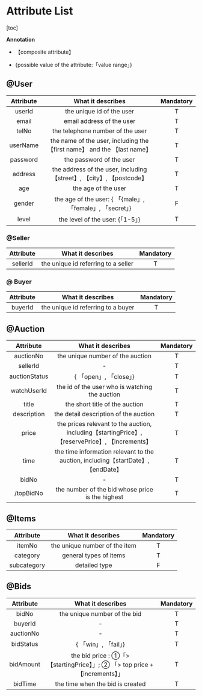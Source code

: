 # Attribute List

[toc]

**Annotation**

- 【composite attribute】

- {possible value of the attribute:「value range」}



## @User

| Attribute |                      What it describes                       | Mandatory |
| :-------: | :----------------------------------------------------------: | :-------: |
|  userId   |                  the unique id of the user                   |     T     |
|   email   |                  email address of the user                   |     T     |
|   telNo   |               the telephone number of the user               |     T     |
| userName  | the name of the user, including the 【first name】 and the 【last name】 |     T     |
| password  |                   the password of the user                   |     T     |
|  address  | the address of the user, including【street】, 【city】, 【postcode】 |     T     |
|    age    |                     the age of the user                      |     T     |
|  gender   |  the age of the user: { 「{male」, 「female」, 「secret」}   |     F     |
|   level   |               the level of the user: {「1-5」}               |     T     |

### @Seller

| Attribute |          What it describes          | Mandatory |
| :-------: | :---------------------------------: | :-------: |
| sellerId  | the unique id referring to a seller |     T     |



### @ Buyer

| Attribute |         What it describes          | Mandatory |
| :-------: | :--------------------------------: | :-------: |
|  buyerId  | the unique id referring to a buyer |     T     |

## @Auction

|   Attribute   |                      What it describes                       | Mandatory |
| :-----------: | :----------------------------------------------------------: | :-------: |
|   auctionNo   |               the unique number of the auction               |     T     |
|   sellerId    |                              -                               |     T     |
| auctionStatus |                    { 「open」, 「close」}                    |     T     |
|  watchUserId  |        the id of the user who is watching the auction        |     T     |
|     title     |                the short title of the auction                |     T     |
|  description  |            the detail description of the auction             |     T     |
|     price     | the prices relevant to the auction, including【startingPrice】, 【reservePrice】, 【increments】 |     T     |
|     time      | the time information relevant to the auction, including【startDate】, 【endDate】 |     T     |
|     bidNo     |                              -                               |     T     |
|   /topBidNo   |       the number of the bid whose price is the highest       |     T     |

## @Items

|  Attribute  |       What it describes       | Mandatory |
| :---------: | :---------------------------: | :-------: |
|   itemNo    | the unique number of the item |     T     |
|  category   |    general types of items     |     T     |
| subcategory |         detailed type         |     F     |

## @Bids

| Attribute |                      What it describes                       | Mandatory |
| :-------: | :----------------------------------------------------------: | :-------: |
|   bidNo   |                 the unique number of the bid                 |     T     |
|  buyerId  |                              -                               |     T     |
| auctionNo |                              -                               |     T     |
| bidStatus |                     { 「win」, 「fail」}                     |     T     |
| bidAmount | the bid price : ①「> 【startingPrice】」; ② 「> top price + 【increments】」 |     T     |
|  bidTime  |               the time when the bid is created               |     T     |